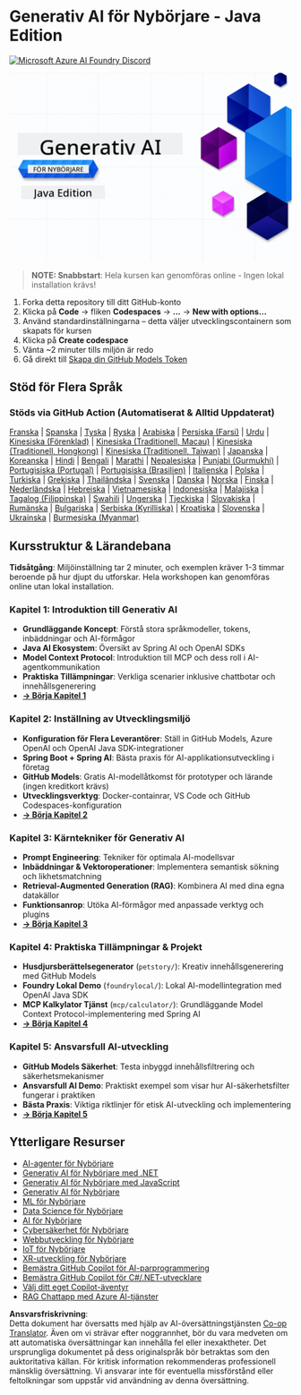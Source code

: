 <!--
CO_OP_TRANSLATOR_METADATA:
{
  "original_hash": "0f080f1f2a635610b5f6eff5a58a9590",
  "translation_date": "2025-07-25T07:47:54+00:00",
  "source_file": "README.md",
  "language_code": "sv"
}
-->
# Generativ AI för Nybörjare - Java Edition
[![Microsoft Azure AI Foundry Discord](https://dcbadge.limes.pink/api/server/ByRwuEEgH4)](https://discord.com/invite/ByRwuEEgH4)

![Generativ AI för Nybörjare - Java Edition](../../translated_images/beg-genai-series.61edc4a6b2cc54284fa2d70eda26dc0ca2669e26e49655b842ea799cd6e16d2a.sv.png)

> **NOTE: Snabbstart**: Hela kursen kan genomföras online - Ingen lokal installation krävs!
1. Forka detta repository till ditt GitHub-konto
2. Klicka på **Code** → fliken **Codespaces** → **...** → **New with options...**
3. Använd standardinställningarna – detta väljer utvecklingscontainern som skapats för kursen
4. Klicka på **Create codespace**
5. Vänta ~2 minuter tills miljön är redo
6. Gå direkt till [Skapa din GitHub Models Token](./02-SetupDevEnvironment/README.md#step-2-create-a-github-personal-access-token)

## Stöd för Flera Språk

### Stöds via GitHub Action (Automatiserat & Alltid Uppdaterat)

[Franska](../fr/README.md) | [Spanska](../es/README.md) | [Tyska](../de/README.md) | [Ryska](../ru/README.md) | [Arabiska](../ar/README.md) | [Persiska (Farsi)](../fa/README.md) | [Urdu](../ur/README.md) | [Kinesiska (Förenklad)](../zh/README.md) | [Kinesiska (Traditionell, Macau)](../mo/README.md) | [Kinesiska (Traditionell, Hongkong)](../hk/README.md) | [Kinesiska (Traditionell, Taiwan)](../tw/README.md) | [Japanska](../ja/README.md) | [Koreanska](../ko/README.md) | [Hindi](../hi/README.md) | [Bengali](../bn/README.md) | [Marathi](../mr/README.md) | [Nepalesiska](../ne/README.md) | [Punjabi (Gurmukhi)](../pa/README.md) | [Portugisiska (Portugal)](../pt/README.md) | [Portugisiska (Brasilien)](../br/README.md) | [Italienska](../it/README.md) | [Polska](../pl/README.md) | [Turkiska](../tr/README.md) | [Grekiska](../el/README.md) | [Thailändska](../th/README.md) | [Svenska](./README.md) | [Danska](../da/README.md) | [Norska](../no/README.md) | [Finska](../fi/README.md) | [Nederländska](../nl/README.md) | [Hebreiska](../he/README.md) | [Vietnamesiska](../vi/README.md) | [Indonesiska](../id/README.md) | [Malajiska](../ms/README.md) | [Tagalog (Filippinska)](../tl/README.md) | [Swahili](../sw/README.md) | [Ungerska](../hu/README.md) | [Tjeckiska](../cs/README.md) | [Slovakiska](../sk/README.md) | [Rumänska](../ro/README.md) | [Bulgariska](../bg/README.md) | [Serbiska (Kyrilliska)](../sr/README.md) | [Kroatiska](../hr/README.md) | [Slovenska](../sl/README.md) | [Ukrainska](../uk/README.md) | [Burmesiska (Myanmar)](../my/README.md)

## Kursstruktur & Lärandebana

**Tidsåtgång**: Miljöinställning tar 2 minuter, och exemplen kräver 1-3 timmar beroende på hur djupt du utforskar. Hela workshopen kan genomföras online utan lokal installation.

### **Kapitel 1: Introduktion till Generativ AI**
- **Grundläggande Koncept**: Förstå stora språkmodeller, tokens, inbäddningar och AI-förmågor
- **Java AI Ekosystem**: Översikt av Spring AI och OpenAI SDKs
- **Model Context Protocol**: Introduktion till MCP och dess roll i AI-agentkommunikation
- **Praktiska Tillämpningar**: Verkliga scenarier inklusive chattbotar och innehållsgenerering
- **[→ Börja Kapitel 1](./01-IntroToGenAI/README.md)**

### **Kapitel 2: Inställning av Utvecklingsmiljö**
- **Konfiguration för Flera Leverantörer**: Ställ in GitHub Models, Azure OpenAI och OpenAI Java SDK-integrationer
- **Spring Boot + Spring AI**: Bästa praxis för AI-applikationsutveckling i företag
- **GitHub Models**: Gratis AI-modellåtkomst för prototyper och lärande (ingen kreditkort krävs)
- **Utvecklingsverktyg**: Docker-containrar, VS Code och GitHub Codespaces-konfiguration
- **[→ Börja Kapitel 2](./02-SetupDevEnvironment/README.md)**

### **Kapitel 3: Kärntekniker för Generativ AI**
- **Prompt Engineering**: Tekniker för optimala AI-modellsvar
- **Inbäddningar & Vektoroperationer**: Implementera semantisk sökning och likhetsmatchning
- **Retrieval-Augmented Generation (RAG)**: Kombinera AI med dina egna datakällor
- **Funktionsanrop**: Utöka AI-förmågor med anpassade verktyg och plugins
- **[→ Börja Kapitel 3](./03-CoreGenerativeAITechniques/README.md)**

### **Kapitel 4: Praktiska Tillämpningar & Projekt**
- **Husdjursberättelsegenerator** (`petstory/`): Kreativ innehållsgenerering med GitHub Models
- **Foundry Lokal Demo** (`foundrylocal/`): Lokal AI-modellintegration med OpenAI Java SDK
- **MCP Kalkylator Tjänst** (`mcp/calculator/`): Grundläggande Model Context Protocol-implementering med Spring AI
- **[→ Börja Kapitel 4](./04-PracticalSamples/README.md)**

### **Kapitel 5: Ansvarsfull AI-utveckling**
- **GitHub Models Säkerhet**: Testa inbyggd innehållsfiltrering och säkerhetsmekanismer
- **Ansvarsfull AI Demo**: Praktiskt exempel som visar hur AI-säkerhetsfilter fungerar i praktiken
- **Bästa Praxis**: Viktiga riktlinjer för etisk AI-utveckling och implementering
- **[→ Börja Kapitel 5](./05-ResponsibleGenAI/README.md)**

## Ytterligare Resurser 

- [AI-agenter för Nybörjare](https://github.com/microsoft/ai-agents-for-beginners)
- [Generativ AI för Nybörjare med .NET](https://github.com/microsoft/Generative-AI-for-beginners-dotnet)
- [Generativ AI för Nybörjare med JavaScript](https://github.com/microsoft/generative-ai-with-javascript)
- [Generativ AI för Nybörjare](https://github.com/microsoft/generative-ai-for-beginners)
- [ML för Nybörjare](https://aka.ms/ml-beginners)
- [Data Science för Nybörjare](https://aka.ms/datascience-beginners)
- [AI för Nybörjare](https://aka.ms/ai-beginners)
- [Cybersäkerhet för Nybörjare](https://github.com/microsoft/Security-101)
- [Webbutveckling för Nybörjare](https://aka.ms/webdev-beginners)
- [IoT för Nybörjare](https://aka.ms/iot-beginners)
- [XR-utveckling för Nybörjare](https://github.com/microsoft/xr-development-for-beginners)
- [Bemästra GitHub Copilot för AI-parprogrammering](https://aka.ms/GitHubCopilotAI)
- [Bemästra GitHub Copilot för C#/.NET-utvecklare](https://github.com/microsoft/mastering-github-copilot-for-dotnet-csharp-developers)
- [Välj ditt eget Copilot-äventyr](https://github.com/microsoft/CopilotAdventures)
- [RAG Chattapp med Azure AI-tjänster](https://github.com/Azure-Samples/azure-search-openai-demo-java)

**Ansvarsfriskrivning**:  
Detta dokument har översatts med hjälp av AI-översättningstjänsten [Co-op Translator](https://github.com/Azure/co-op-translator). Även om vi strävar efter noggrannhet, bör du vara medveten om att automatiska översättningar kan innehålla fel eller inexaktheter. Det ursprungliga dokumentet på dess originalspråk bör betraktas som den auktoritativa källan. För kritisk information rekommenderas professionell mänsklig översättning. Vi ansvarar inte för eventuella missförstånd eller feltolkningar som uppstår vid användning av denna översättning.